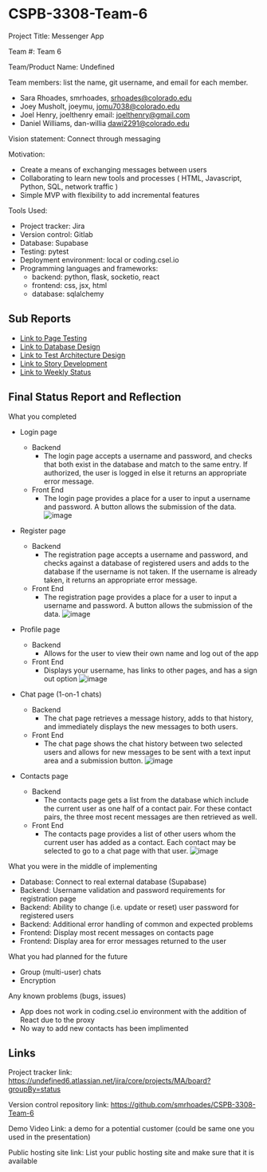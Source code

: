 # CSPB-3308-Team-6

Project Title: Messenger App

Team #: Team 6

Team/Product Name: Undefined

Team members: list the name, git username, and email for each member.
   *   Sara Rhoades, smrhoades, srhoades@colorado.edu
   *   Joey Musholt, joeymu, jomu7038@colorado.edu
   *   Joel Henry,  joelthenry email: joelthenry@gmail.com
   *   Daniel Williams, dan-willia dawi2291@colorado.edu
   
Vision statement: Connect through messaging

Motivation:
- Create a means of exchanging messages between users
- Collaborating to learn new tools and processes ( HTML, Javascript, Python, SQL, network traffic )
- Simple MVP with flexibility to add incremental features

Tools Used:
- Project tracker: Jira
- Version control: Gitlab
- Database: Supabase
- Testing: pytest
- Deployment environment: local or coding.csel.io
- Programming languages and frameworks:
   - backend: python, flask, socketio, react
   - frontend: css, jsx, html
   - database: sqlalchemy

## Sub Reports

- [Link to Page Testing](../PAGE_TESTING/PAGE_TESTING.md)
- [Link to Database Design](../SQL_TESTING/SQL_TESTING.md)
- [Link to Test Architecture Design](../TEST/CSPB3308_TestArchitecture.pdf)
- [Link to Story Development](../STORIES/Messaging_App_User_Stories.md)
- [Link to Weekly Status](../WEEKLY_STATUS/WEEKLY_STATUS.md)


## Final Status Report and Reflection

What you completed
- Login page
  - Backend
    - The login page accepts a username and password, and checks that both exist in the database and match to the same entry. If authorized, the user is logged in else it returns an appropriate error message.
  - Front End
    - The login page provides a place for a user to input a username and password. A button allows the submission of the data.
  ![image](./image-2.png)

- Register page
  - Backend
    - The registration page accepts a username and password, and checks against a database of registered users and adds to the database if the username is not taken. If the username is already taken, it returns an appropriate error message.
  - Front End
    - The registration page provides a place for a user to input a username and password. A button allows the submission of the data.
    ![image](./image-5.png)

- Profile page
  - Backend
    - Allows for the user to view their own name and log out of the app
  - Front End
    - Displays your username, has links to other pages, and has a sign out option 
    ![image](./image-3.png)

- Chat page (1-on-1 chats)
  - Backend
    - The chat page retrieves a message history, adds to that history, and immediately displays the new messages to both users.
  - Front End
    - The chat page shows the chat history between two selected users and allows for new messages to be sent with a text input area and a submission button.
    ![image](./image-4.png)

- Contacts page
  - Backend
    - The contacts page gets a list from the database which include the current user as one half of a contact pair. For these contact pairs, the three most recent messages are then retrieved as well.
  - Front End
    - The contacts page provides a list of other users whom the current user has added as a contact. Each contact may be selected to go to a chat page with that user.
    ![image](./image-1.png)

What you were in the middle of implementing
- Database: Connect to real external database (Supabase)
- Backend: Username validation and password requirements for registration page
- Backend: Ability to change (i.e. update or reset) user password for registered users
- Backend: Additional error handling of common and expected problems
- Frontend: Display most recent messages on contacts page
- Frontend: Display area for error messages returned to the user

What you had planned for the future
- Group (multi-user) chats
- Encryption

Any known problems (bugs, issues)
- App does not work in coding.csel.io environment with the addition of React due to the proxy
- No way to add new contacts has been implimented

## Links

Project tracker link:
https://undefined6.atlassian.net/jira/core/projects/MA/board?groupBy=status

Version control repository link:
https://github.com/smrhoades/CSPB-3308-Team-6

Demo Video Link: 
a demo for a potential customer (could be same one you used in the presentation)

Public hosting site link:
List your public hosting site and make sure that it is available
